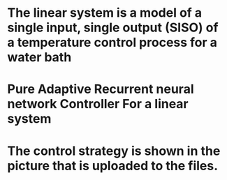 # The linear system is a model of a single input, single output (SISO) of a temperature control process for a water bath
# Pure Adaptive Recurrent neural network Controller For a linear system
# The control strategy is shown in the picture that is uploaded to the files.
